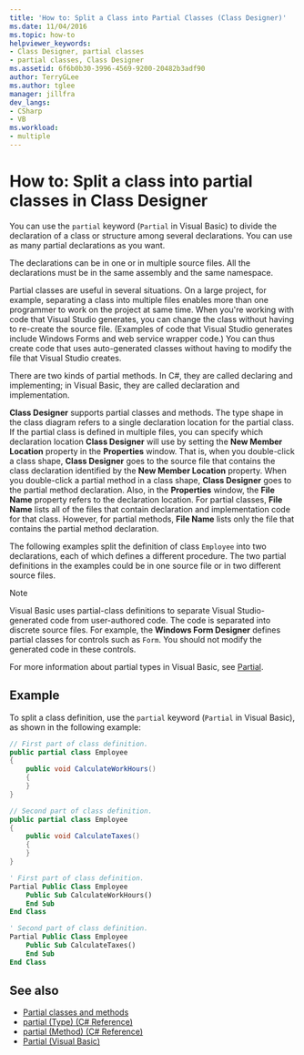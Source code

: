 ```yaml
---
title: 'How to: Split a Class into Partial Classes (Class Designer)'
ms.date: 11/04/2016
ms.topic: how-to
helpviewer_keywords:
- Class Designer, partial classes
- partial classes, Class Designer
ms.assetid: 6f6b0b30-3996-4569-9200-20482b3adf90
author: TerryGLee
ms.author: tglee
manager: jillfra
dev_langs:
- CSharp
- VB
ms.workload:
- multiple
---
```

# How to: Split a class into partial classes in Class Designer

You can use the `partial` keyword (`Partial` in Visual Basic) to divide the declaration of a class or structure among several declarations. You can use as many partial declarations as you want.

The declarations can be in one or in multiple source files. All the declarations must be in the same assembly and the same namespace.

Partial classes are useful in several situations. On a large project, for example, separating a class into multiple files enables more than one programmer to work on the project at same time. When you're working with code that Visual Studio generates, you can change the class without having to re-create the source file. (Examples of code that Visual Studio generates include Windows Forms and web service wrapper code.) You can thus create code that uses auto-generated classes without having to modify the file that Visual Studio creates.

There are two kinds of partial methods. In C#, they are called declaring and implementing; in Visual Basic, they are called declaration and implementation.

**Class Designer** supports partial classes and methods. The type shape in the class diagram refers to a single declaration location for the partial class. If the partial class is defined in multiple files, you can specify which declaration location **Class Designer** will use by setting the **New Member Location** property in the **Properties** window. That is, when you double-click a class shape, **Class Designer** goes to the source file that contains the class declaration identified by the **New Member Location** property. When you double-click a partial method in a class shape, **Class Designer** goes to the partial method declaration. Also, in the **Properties** window, the **File Name** property refers to the declaration location. For partial classes, **File Name** lists all of the files that contain declaration and implementation code for that class. However, for partial methods, **File Name** lists only the file that contains the partial method declaration.

The following examples split the definition of class `Employee` into two declarations, each of which defines a different procedure. The two partial definitions in the examples could be in one source file or in two different source files.

> [!NOTE]
> Visual Basic uses partial-class definitions to separate Visual Studio-generated code from user-authored code. The code is separated into discrete source files. For example, the **Windows Form Designer** defines partial classes for controls such as `Form`. You should not modify the generated code in these controls.

For more information about partial types in Visual Basic, see [Partial](/dotnet/visual-basic/language-reference/modifiers/partial).

## Example

To split a class definition, use the `partial` keyword (`Partial` in Visual Basic), as shown in the following example:

```csharp
// First part of class definition.
public partial class Employee
{
    public void CalculateWorkHours()
    {
    }
}

// Second part of class definition.
public partial class Employee
{
    public void CalculateTaxes()
    {
    }
}
```

```vb
' First part of class definition.
Partial Public Class Employee
    Public Sub CalculateWorkHours()
    End Sub
End Class

' Second part of class definition.
Partial Public Class Employee
    Public Sub CalculateTaxes()
    End Sub
End Class
```

## See also

- [Partial classes and methods](/dotnet/csharp/programming-guide/classes-and-structs/partial-classes-and-methods)
- [partial (Type) (C# Reference)](/dotnet/csharp/language-reference/keywords/partial-type)
- [partial (Method) (C# Reference)](/dotnet/csharp/language-reference/keywords/partial-method)
- [Partial (Visual Basic)](/dotnet/visual-basic/language-reference/modifiers/partial)
